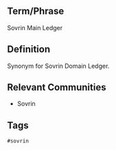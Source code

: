 ## Term/Phrase
Sovrin Main Ledger

## Definition
Synonym for Sovrin Domain Ledger.

## Relevant Communities
* Sovrin

## Tags
```
#sovrin
```
